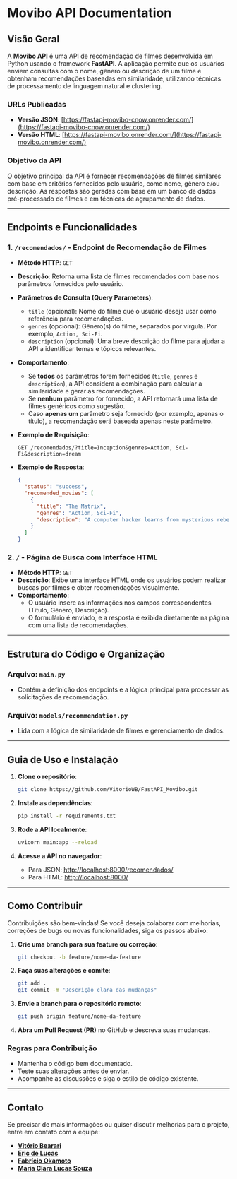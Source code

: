 # Movibo API Documentation

## Visão Geral
A **Movibo API** é uma API de recomendação de filmes desenvolvida em Python usando o framework **FastAPI**. A aplicação permite que os usuários enviem consultas com o nome, gênero ou descrição de um filme e obtenham recomendações baseadas em similaridade, utilizando técnicas de processamento de linguagem natural e clustering.

### URLs Publicadas
- **Versão JSON**: [https://fastapi-movibo-cnow.onrender.com/](https://fastapi-movibo-cnow.onrender.com/)
- **Versão HTML**: [https://fastapi-movibo.onrender.com/](https://fastapi-movibo.onrender.com/)

### Objetivo da API
O objetivo principal da API é fornecer recomendações de filmes similares com base em critérios fornecidos pelo usuário, como nome, gênero e/ou descrição. As respostas são geradas com base em um banco de dados pré-processado de filmes e em técnicas de agrupamento de dados.

---

## Endpoints e Funcionalidades

### 1. `/recomendados/` - Endpoint de Recomendação de Filmes

- **Método HTTP**: `GET`
- **Descrição**: Retorna uma lista de filmes recomendados com base nos parâmetros fornecidos pelo usuário.
- **Parâmetros de Consulta (Query Parameters)**:
  - `title` (opcional): Nome do filme que o usuário deseja usar como referência para recomendações.
  - `genres` (opcional): Gênero(s) do filme, separados por vírgula. Por exemplo, `Action, Sci-Fi`.
  - `description` (opcional): Uma breve descrição do filme para ajudar a API a identificar temas e tópicos relevantes.
  
- **Comportamento**:
  - Se **todos** os parâmetros forem fornecidos (`title`, `genres` e `description`), a API considera a combinação para calcular a similaridade e gerar as recomendações.
  - Se **nenhum** parâmetro for fornecido, a API retornará uma lista de filmes genéricos como sugestão.
  - Caso **apenas um** parâmetro seja fornecido (por exemplo, apenas o título), a recomendação será baseada apenas neste parâmetro.

- **Exemplo de Requisição**:
  ```
  GET /recomendados/?title=Inception&genres=Action, Sci-Fi&description=dream
  ```

- **Exemplo de Resposta**:
  ```json
  {
    "status": "success",
    "recomended_movies": [
      {
        "title": "The Matrix",
        "genres": "Action, Sci-Fi",
        "description": "A computer hacker learns from mysterious rebels about the true nature of his reality."
      }
    ]
  }
  ```

### 2. `/` - Página de Busca com Interface HTML

- **Método HTTP**: `GET`
- **Descrição**: Exibe uma interface HTML onde os usuários podem realizar buscas por filmes e obter recomendações visualmente.
- **Comportamento**:
  - O usuário insere as informações nos campos correspondentes (Título, Gênero, Descrição).
  - O formulário é enviado, e a resposta é exibida diretamente na página com uma lista de recomendações.

---

## Estrutura do Código e Organização

### Arquivo: `main.py`
- Contém a definição dos endpoints e a lógica principal para processar as solicitações de recomendação.
  
### Arquivo: `models/recommendation.py`
- Lida com a lógica de similaridade de filmes e gerenciamento de dados.

---

## Guia de Uso e Instalação

1. **Clone o repositório**:

   ```bash
   git clone https://github.com/VitorioWB/FastAPI_Movibo.git
   ```

2. **Instale as dependências**:

   ```bash
   pip install -r requirements.txt
   ```

3. **Rode a API localmente**:

   ```bash
   uvicorn main:app --reload
   ```

4. **Acesse a API no navegador**:

   - Para JSON: [http://localhost:8000/recomendados/](http://localhost:8000/recomendados/)
   - Para HTML: [http://localhost:8000/](http://localhost:8000/)

---

## Como Contribuir
Contribuições são bem-vindas! Se você deseja colaborar com melhorias, correções de bugs ou novas funcionalidades, siga os passos abaixo:

1. **Crie uma branch para sua feature ou correção**:

   ```bash
   git checkout -b feature/nome-da-feature
   ```

2. **Faça suas alterações e comite**:

   ```bash
   git add .
   git commit -m "Descrição clara das mudanças"
   ```

3. **Envie a branch para o repositório remoto**:

   ```bash
   git push origin feature/nome-da-feature
   ```

4. **Abra um Pull Request (PR)** no GitHub e descreva suas mudanças.
  
### Regras para Contribuição
- Mantenha o código bem documentado.
- Teste suas alterações antes de enviar.
- Acompanhe as discussões e siga o estilo de código existente.

---

## Contato
Se precisar de mais informações ou quiser discutir melhorias para o projeto, entre em contato com a equipe:

- **[Vitório Bearari](https://www.linkedin.com/in/vitorio-bearari/)**
- **[Eric de Lucas](https://www.linkedin.com/in/eric-de-lucas-silva-902589265/)**
- **[Fabrício Okamoto](https://www.linkedin.com/in/fabr%C3%ADcio-okamoto-087751302/)**
- **[Maria Clara Lucas Souza](https://www.linkedin.com/in/maria-clara-lucas-souza-975185192/)**
